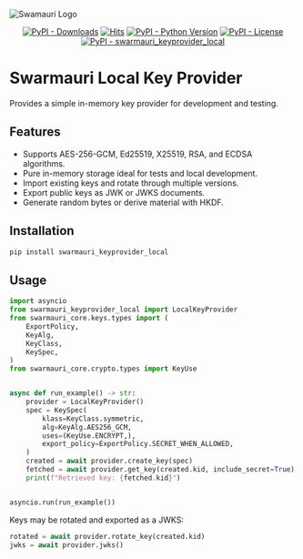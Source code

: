 ![Swamauri Logo](https://res.cloudinary.com/dbjmpekvl/image/upload/v1730099724/Swarmauri-logo-lockup-2048x757_hww01w.png)

<p align="center">
    <a href="https://pypi.org/project/swarmauri_keyprovider_local/"><img src="https://img.shields.io/pypi/dm/swarmauri_keyprovider_local" alt="PyPI - Downloads"/></a>
    <a href="https://hits.sh/github.com/swarmauri/swarmauri-sdk/tree/master/pkgs/standards/swarmauri_keyprovider_local/"><img alt="Hits" src="https://hits.sh/github.com/swarmauri/swarmauri-sdk/tree/master/pkgs/standards/swarmauri_keyprovider_local.svg"/></a>
    <a href="https://pypi.org/project/swarmauri_keyprovider_local/"><img src="https://img.shields.io/pypi/pyversions/swarmauri_keyprovider_local" alt="PyPI - Python Version"/></a>
    <a href="https://pypi.org/project/swarmauri_keyprovider_local/"><img src="https://img.shields.io/pypi/l/swarmauri_keyprovider_local" alt="PyPI - License"/></a>
    <a href="https://pypi.org/project/swarmauri_keyprovider_local/"><img src="https://img.shields.io/pypi/v/swarmauri_keyprovider_local?label=swarmauri_keyprovider_local&color=green" alt="PyPI - swarmauri_keyprovider_local"/></a>
</p>

# Swarmauri Local Key Provider

Provides a simple in-memory key provider for development and testing.

## Features

- Supports AES-256-GCM, Ed25519, X25519, RSA, and ECDSA algorithms.
- Pure in-memory storage ideal for tests and local development.
- Import existing keys and rotate through multiple versions.
- Export public keys as JWK or JWKS documents.
- Generate random bytes or derive material with HKDF.

## Installation

```bash
pip install swarmauri_keyprovider_local
```

## Usage

```python
import asyncio
from swarmauri_keyprovider_local import LocalKeyProvider
from swarmauri_core.keys.types import (
    ExportPolicy,
    KeyAlg,
    KeyClass,
    KeySpec,
)
from swarmauri_core.crypto.types import KeyUse


async def run_example() -> str:
    provider = LocalKeyProvider()
    spec = KeySpec(
        klass=KeyClass.symmetric,
        alg=KeyAlg.AES256_GCM,
        uses=(KeyUse.ENCRYPT,),
        export_policy=ExportPolicy.SECRET_WHEN_ALLOWED,
    )
    created = await provider.create_key(spec)
    fetched = await provider.get_key(created.kid, include_secret=True)
    print(f"Retrieved key: {fetched.kid}")


asyncio.run(run_example())
```

Keys may be rotated and exported as a JWKS:

```python
rotated = await provider.rotate_key(created.kid)
jwks = await provider.jwks()
```
